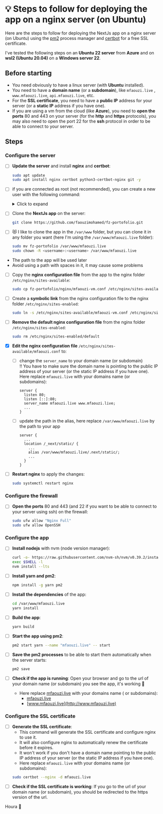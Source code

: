 # 💡 Steps to follow for deploying the app on a nginx server (on Ubuntu)

Here are the steps to follow for deploying the NextJs app on a nginx server (on
Ubuntu) using the [pm2](https://pm2.keymetrics.io/) process manager
and [certbot](https://certbot.eff.org/) for a free SSL certificate.

I've tested the following steps on an **Ubuntu 22 server** from **Azure** and on
**wsl2 (Ubuntu 20.04)** on a **Windows server 22**.

## Before starting

- You need obviously to have a linux server (with **Ubuntu** installed).
- You need to have a **domain name** (or a **subdomain**), like `mfaouzi.live`
  , `www.mfaouzi.live`, `api.mfaouzi.live`, etc.
- For the **SSL certificate**, you need to have a **public IP** address for your
  server (or a **static IP** address if you have one).
- If you are using a vm from the cloud (like **Azure**), you need to **open the
  ports** 80 and 443 on your server (for the **http** and **https** protocols),
  you may also need to open the port 22 for the **ssh** protocol in order to be
  able to connect to your server.

## Steps

### Configure the server

- [ ] **Update the server** and install **nginx** and **certbot**:
  ```bash
  sudo apt update
  sudo apt install nginx certbot python3-certbot-nginx git -y
  ```
- [ ] if you are connected as root (not recommended), you can create a new user
  with the following command:
  <details>
    <summary>Click to expand</summary>

    1. Create a new user:

  ```bash
  adduser <username>
  ```

    1. Add the user to the sudo group:

  ```bash
  usermod -aG sudo <username>
  ```

    1. create an ssh folder for the user:

  ```bash
  mkdir /home/<username>/.ssh
  ```

    1. Copy the `authorized_keys` file from the root user to the new user:

  ```bash
  cp /root/.ssh/authorized_keys /home/<username>/.ssh/authorized_keys
  ```

    1. Make the `.ssh` folder and the `authorized_keys` file only readable by
       the user:

  ```bash
  sudo chmod 700 /home/<username>/.ssh
  sudo chmod 600 /home/<username>/.ssh/authorized_keys
  ```

    - You can now connect to your server from an ssh client using the new user:

      ```bash
      ssh -i <path-to-private-key> <username>@<server-ip>
      ```

</details>

- [ ] Clone the **NextJs app** on the server:

  ```bash
  git clone https://github.com/faouzimohamed/fz-portofolio.git
  ```

- [ ] 😻 I like to clone the app in the `/var/www` folder, but you can clone it
  in
  any folder you want (here I'm using the `/var/www/mfaouzi.live` folder):

  ```bash
  sudo mv fz-portofolio /var/www/mfaouzi.live
  sudo chown -R <username>:<username> /var/www/mfaouzi.live
  ```

- The path to the app will be used later
- Avoid using a path with spaces in it, it may cause some problems

- [ ] Copy the **nginx configuration file** from the app to the nginx
  folder `/etc/nginx/sites-available`:
  ```bash
  sudo cp fz-portofolio/nginx/mfaouzi-vm.conf /etc/nginx/sites-available/
  ```
- [ ] Create a **symbolic link** from the nginx configuration file to the nginx
  folder `/etc/nginx/sites-enabled`:
  ```bash
  sudo ln -s /etc/nginx/sites-available/mfaouzi-vm.conf /etc/nginx/sites-enabled/
  ```
- [ ] **Remove the default nginx configuration file** from the nginx
  folder `/etc/nginx/sites-enabled`:

  ```bash
  sudo rm /etc/nginx/sites-enabled/default
  ```

- [x] **Edit the nginx configuration
  file** `/etc/nginx/sites-available/mfaouzi.conf` to:

    - [ ] change the `server_name` to your domain name (or subdomain)  
      ‼ You have to make sure the domain name is pointing to the public IP
      address of your server (or the static IP address if you have one).
      Here replace `mfaouzi.live` with your domains name (or subdomains):
      ```nginx
      server {
        listen 80;
        listen [::]:80;
        server_name mfaouzi.live www.mfaouzi.live;
        ...
      }
      ```
    - [ ] update the path in the alias, here replace `/var/www/mfaouzi.live` by
      the path to your app
      ```nginx
      server {
        ...
        location /_next/static/ {
          ...
          alias /var/www/mfaouzi.live/.next/static/;
          ...
        }
      }
      ```

- [ ] **Restart nginx** to apply the changes:
  ```bash
  sudo systemctl restart nginx
  ```

### Configure the firewall

- [ ] **Open the ports** 80 and 443 (and 22 if you want to be able to connect to
  your server using ssh) on the firewall:
  ```bash
  sudo ufw allow "Nginx Full"
  sudo ufw allow OpenSSH
  ```

### Configure the app

- [ ] **Install nodejs** with nvm (node version manager):
  ```bash
  curl -o- https://raw.githubusercontent.com/nvm-sh/nvm/v0.39.2/install.sh | bash
  exec $SHELL -l
  nvm install --lts
  ```
- [ ] **Install yarn and pm2**:
  ```bash
  npm install -g yarn pm2
  ```
- [ ] **Install the dependencies** of the app:
  ```bash
  cd /var/www/mfaouzi.live
  yarn install
  ```
- [ ] **Build the app**:
  ```bash
  yarn build
  ```
- [ ] **Start the app using pm2**:
  ```bash
  pm2 start yarn --name "mfaouzi.live" -- start
  ```
- [ ] **Save the pm2 processes** to be able to start them automatically when the
  server starts:

  ```bash
  pm2 save
  ```

- [ ] **Check if the app is running**:
  Open your browser and go to the url of your domain name (or subdomain)
  you see the app, it's working 🎉
    - Here replace [mfaouzi.live](http://mfaouzi.live) with your domains name (
      or subdomains):
        - [mfaouzi.live](http://mfaouzi.live)
        - [www.mfaouzi.live](http://www.mfaouzi.live)

### Configure the SSL certificate

- [ ] **Generate the SSL certificate**:
    - This command will generate the SSL certificate and configure nginx to use
      it.
    - It will also configure nginx to automatically renew the certificate before
      it expires.
    - It won't work if you don't have a domain name pointing to the public IP
      address of your server (or the static IP address if you have one).
    - Here replace `mfaouzi.live` with your domains name (or subdomains):
  ```bash
  sudo certbot --nginx -d mfaouzi.live
  ```
- [ ] **Check if the SSL certificate is working**:
  If you go to the url of your domain name (or subdomain), you should be
  redirected to the https version of the url.

Houra 🎉
